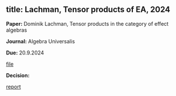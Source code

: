 title: Lachman, Tensor products of EA, 2024
---

**Paper:** Dominik Lachman, Tensor products in the category of effect algebras
 
**Journal:** Algebra Universalis

**Due:** 20.9.2024

[file](REF_lachamn2024/file.pdf)


**Decision:** 

[report](REF_lachamn2024/report.pdf)





